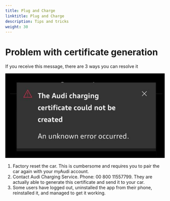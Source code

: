 ```yaml
---
title: Plug and Charge
linktitle: Plug and Charge
description: Tips and tricks
weight: 30
---
```


# Problem with certificate generation

If you receive this message, there are 3 ways you can resolve it

![](image.png)

1. Factory reset the car. This is cumbersome and requires you to pair the car again with your myAudi account.
2. Contact Audi Charging Service. Phone: 00 800 11557799. They are actually able to generate this certificate and send it to your car.
3. Some users have logged out, uninstalled the app from their phone, reinstalled it, and managed to get it working.